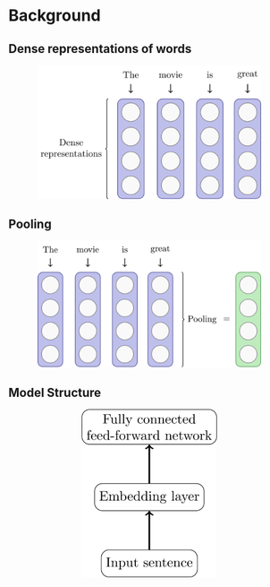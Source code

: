 # Background

## Dense representations of words

<p align="center">
<img src="https://github.com/pbmstrk/Sentiment-Analysis/blob/master/notebooks/bog/Figures/embedding.png" 
	 width="400" />
</p>

## Pooling


<p align="center">
<img src="https://github.com/pbmstrk/Sentiment-Analysis/blob/master/notebooks/bog/Figures/pooling.png" 
	 width="400" />
</p>

## Model Structure

<p align="center">
<img src="https://github.com/pbmstrk/Sentiment-Analysis/blob/master/notebooks/bog/Figures/bogarc.png" 
	 height="300" />
</p>
